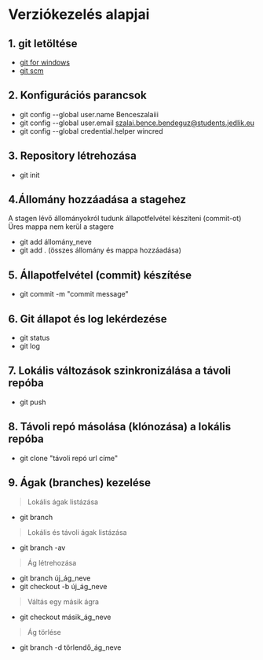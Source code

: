 # Verziókezelés alapjai
## 1. git letöltése
- [git for windows][gitdownload]
- [git scm][git scm]

[gitdownload]: https://gitforwindows.org/
[git scm]: https://git-scm.com/
## 2. Konfigurációs parancsok
- git config --global user.name Benceszalaiii
- git config --global user.email szalai.bence.bendeguz@students.jedlik.eu
- git config --global credential.helper wincred
## 3. Repository létrehozása
- git init
## 4.Állomány hozzáadása a stagehez
  A stagen lévő állományokról tudunk állapotfelvétel készíteni (commit-ot)
  Üres mappa nem kerül a stagere
- git add állomány_neve
- git add . (összes állomány és mappa hozzáadása)
 ## 5. Állapotfelvétel (commit) készítése
 - git commit -m "commit message"
## 6. Git állapot és log lekérdezése
- git status
- git log
## 7. Lokális változások szinkronizálása a távoli repóba
- git push
## 8. Távoli repó másolása (klónozása) a lokális repóba
- git clone "távoli repó url címe"
## 9. Ágak (branches) kezelése
> Lokális ágak listázása
- git branch
> Lokális és távoli ágak listázása
- git branch -av
> Ág létrehozása
- git branch új_ág_neve
- git checkout -b új_ág_neve
> Váltás egy másik ágra
- git checkout másik_ág_neve
> Ág törlése
- git branch -d törlendő_ág_neve